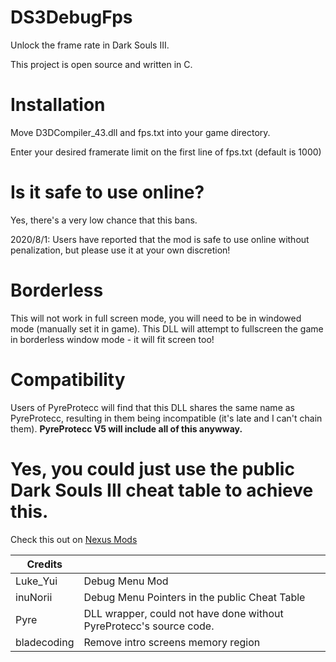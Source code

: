 # DS3DebugFps
Unlock the frame rate in Dark Souls III. 

This project is open source and written in C.

# Installation
Move D3DCompiler_43.dll and fps.txt into your game directory.

Enter your desired framerate limit on the first line of fps.txt (default is 1000)

# Is it safe to use online?
Yes, there's a very low chance that this bans.

2020/8/1: Users have reported that the mod is safe to use online without penalization, but please use it at your own discretion!

# Borderless
This will not work in full screen mode, you will need to be in windowed mode (manually set it in game). This DLL will attempt to fullscreen the game in borderless window mode - it will fit screen too!

# Compatibility
Users of PyreProtecc will find that this DLL shares the same name as PyreProtecc, resulting in them being incompatible (it's late and I can't chain them). **PyreProtecc V5 will include all of this anywway.**

# **Yes, you could just use the public Dark Souls III cheat table to achieve this.**
Check this out on [Nexus Mods](https://www.nexusmods.com/darksouls3/mods/614?tab=description)


| Credits  |                                                                       | 
|----------|-----------------------------------------------------------------------|
| Luke_Yui    | Debug Menu Mod                                                     |
| inuNorii    | Debug Menu Pointers in the public Cheat Table                      | 
| Pyre        | DLL wrapper, could not have done without PyreProtecc's source code.|
| bladecoding | Remove intro screens memory region
